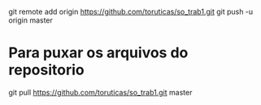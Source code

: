 git remote add origin https://github.com/toruticas/so_trab1.git
git push -u origin master

# Para puxar os arquivos do repositorio
git pull https://github.com/toruticas/so_trab1.git master
